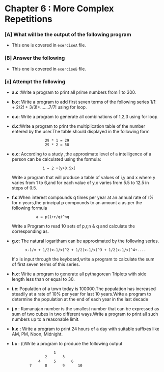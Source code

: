 # Chapter 6 : More Complex Repetitions

### [A] What will be the output of the following program
- This one is covered in `exerciseA` file.  

### [B] Answer the following
- This one is covered in `exerciseB` file.  

### [c] Attempt the following
- **a.c** :Write a program to print all prime numbers from  1 to 300.

- **b.c**: Write a program to add first seven terms of the following
           series 1/1! + 2/2! + 3/3!+.......7/7! using for loop.

- **c.c**:  Write a program to generate all combinations of 
            1,2,3 using for loop.

- **d.c**:Write a program to print the multiplication table of the 
     	  number entered by the user.The table should displayed in the
          following form

                     29 * 1 = 29  
	                 29 * 2 = 58 

- **e.c**: According to a study ,the approximate level of a intelligence
           of a person can be calculated using the formula:

                    i = 2 +(y+0.5x)

    Write a program that will produce a table of values of i,y and x where y varies from 1 to 6,and for each value of y,x varies from 5.5 to 12.5 in steps of 0.5.

- **f.c**:When interest compounds q times per year at an annual rate of r%
          for n years,the principal p compounds to an amount a as per the 
          following formula

                 a = p(1+r/q)^nq

    Write a Program to read 10 sets of p,r,n & q and calculate the corresponding as. 

- **g.c**: The natural logaritham can be approximated by the following series.

    		x-1/x + 1/2(x-1/x)^2 + 1/2(x-1/x)^3 + 1/2(x-1/x)^4+....

    If x is input through the keyboard,write a program to calculate
           the sum of first seven terms of this series.

- **h.c**: Write a program to generate all pythagorean Triplets with side 
           length less than or equal to 30.

- **i.c**: Population of a town today is 100000.The population has increased 
           steadily at a rate of 10% per year for last 10 years.Write a program
           to determine the population at the end of each year in the last decade

- **j.c** : Ramanujan number is the smallest number that can be expressed as
            sum of two cubes in two different ways.Write a program to print
            all such numbers up to a reasonable limit.

- **k.c** : Write a program to print 24 hours of a day with suitable 
            suffixes like AM, PM, Noon, Midnight.

- **l.c** : (l)Write a program to produce the following output
                  
                         1
                     2       3
                  4      5       6
              7      8       9      10
